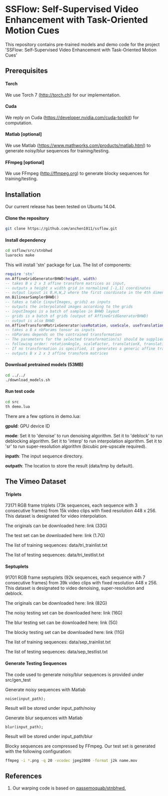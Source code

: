 # SSFlow: Self-Supervised Video Enhancement with Task-Oriented Motion Cues

This repository contains pre-trained models and demo code for the project 'SSFlow: Self-Supervised Video Enhancement with Task-Oriented Motion Cues'

## Prerequisites

#### Torch
We use Torch 7 (http://torch.ch) for our implementation.

#### Cuda
We reply on Cuda (https://developer.nvidia.com/cuda-toolkit) for computation.

#### Matlab [optional]
We use Matlab (https://www.mathworks.com/products/matlab.html) to generate noisy/blur sequences for training/testing.

#### FFmpeg [optional]
We use FFmpeg (http://ffmpeg.org) to generate blocky sequences for training/testing.

## Installation
Our current release has been tested on Ubuntu 14.04.

#### Clone the repository
```sh
git clone https://github.com/anchen1011/ssflow.git
```

#### Install dependency
```sh
cd ssflow/src/stnbhwd
luarocks make
```
This will install 'stn' package for Lua. The list of components:
```lua
require 'stn'
nn.AffineGridGeneratorBHWD(height, width)
-- takes B x 2 x 3 affine transform matrices as input, 
-- outputs a height x width grid in normalized [-1,1] coordinates
-- output layout is B,H,W,2 where the first coordinate in the 4th dimension is y, and the second is x
nn.BilinearSamplerBHWD()
-- takes a table {inputImages, grids} as inputs
-- outputs the interpolated images according to the grids
-- inputImages is a batch of samples in BHWD layout
-- grids is a batch of grids (output of AffineGridGeneratorBHWD)
-- output is also BHWD
nn.AffineTransformMatrixGenerator(useRotation, useScale, useTranslation)
-- takes a B x nbParams tensor as inputs
-- nbParams depends on the contrained transformation
-- The parameters for the selected transformation(s) should be supplied in the
-- following order: rotationAngle, scaleFactor, translationX, translationY
-- If no transformation is specified, it generates a generic affine transformation (nbParams = 6)
-- outputs B x 2 x 3 affine transform matrices
```

#### Download pretrained models (53MB) 
```sh
cd ../../
./download_models.sh
``` 

#### Run test code
```sh
cd src
th demo.lua
```

There are a few options in demo.lua:

**gpuId**: GPU device ID

**mode**: Set it to 'denoise' to run denoising algorithm. Set it to 'deblock' to run deblocking algorithm. Set it to 'interp' to run interpolation algorithm. Set it to 'sr' to run super-resolution algorithm (bicubic pre-upscale required).

**inpath**: The input sequence directory.

**outpath**: The location to store the result (data/tmp by default).

## The Vimeo Dataset

#### Triplets

73171 RGB frame triplets (73k sequences, each sequence with 3 consecutive frames) from 15k video clips with fixed resolution 448 x 256. This dataset is designated for video interpolation. 

The originals can be downloaded here: link (33G)

The test set can be downloaded here: link (1.7G)

The list of training sequences: data/tri_trainlist.txt

The list of testing sequences: data/tri_testlist.txt

#### Septuplets

91701 RGB frame septuplets (92k sequences, each sequence with 7 consecutive frames) from 39k video clips with fixed resolution 448 x 256. This dataset is designated to video denoising, super-resolution and deblock.

The originals can be downloaded here: link (82G)

The noisy testing set can be downloaded here: link (16G)

The blur testing set can be downloaded here: link (5G)

The blocky testing set can be downloaded here: link (11G)

The list of training sequences: data/sep_trainlist.txt

The list of testing sequences: data/sep_testlist.txt

#### Generate Testing Sequences

The code used to generate noisy/blur sequences is provided under src/gen_test

Generate noisy sequences with Matlab
```
noise(input_path);
``` 
Result will be stored under input_path/noisy

Generate blur sequences with Matlab
```
blur(input_path);
```
Result will be stored under input_path/blur

Blocky sequences are compressed by FFmpeg. Our test set is generated with the following configuration:
```sh
ffmpeg -i *.png -q 20 -vcodec jpeg2000 -format j2k name.mov 
```

## References
1. Our warping code is based on [qassemoquab/stnbhwd.](https://github.com/qassemoquab/stnbhwd)